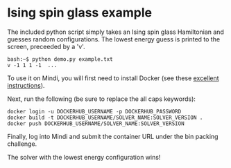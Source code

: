 # Ising spin glass example

The included python script simply takes an Ising spin glass Hamiltonian and 
guesses random configurations. The lowest energy guess is printed to the 
screen, preceeded by a 'v'.

    bash:~$ python demo.py example.txt
    v -1 1 1 -1  ...

To use it on Mindi, you will first need to install Docker (see these [excellent instructions](https://docs.docker.com/engine/installation/)).

Next, run the following (be sure to replace the all caps keywords):

    docker login -u DOCKERHUB_USERNAME -p DOCKERHUB_PASSWORD
    docker build -t DOCKERHUB_USERNAME/SOLVER_NAME:SOLVER_VERSION .
    docker push DOCKERHUB_USERNAME/SOLVER_NAME:SOLVER_VERSION

Finally, log into Mindi and submit the container URL under the bin packing challenge.

The solver with the lowest energy configuration wins!

